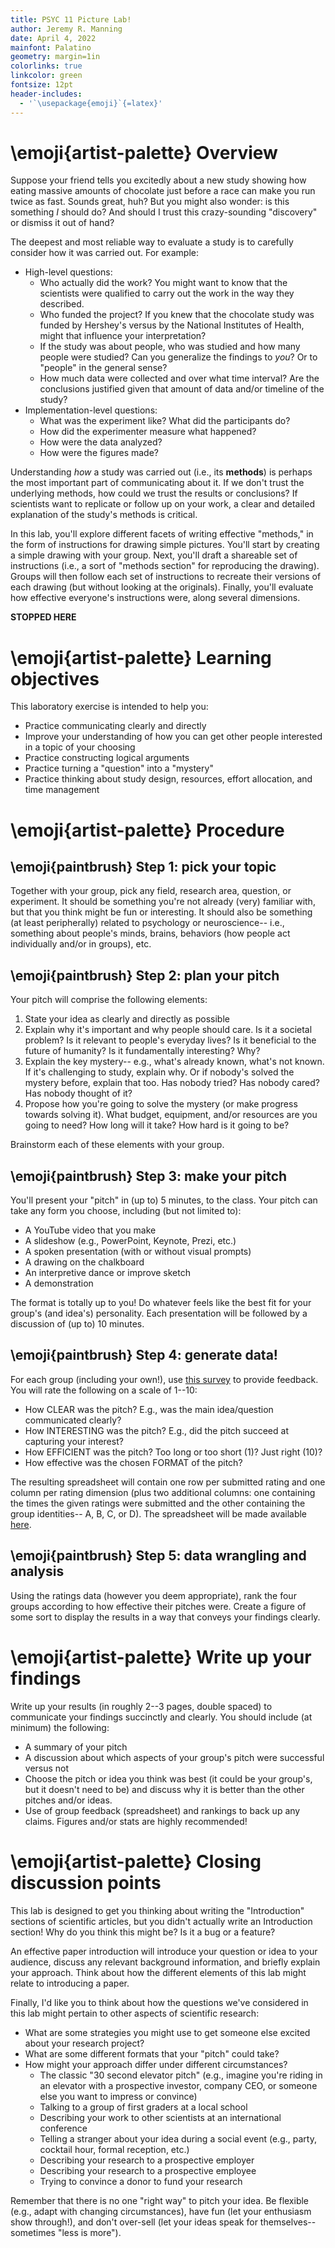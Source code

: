 ```yaml
---
title: PSYC 11 Picture Lab!
author: Jeremy R. Manning
date: April 4, 2022
mainfont: Palatino
geometry: margin=1in
colorlinks: true
linkcolor: green
fontsize: 12pt
header-includes:
  - '`\usepackage{emoji}`{=latex}'
---
```


# \emoji{artist-palette} Overview

Suppose your friend tells you excitedly about a new study showing how eating
massive amounts of chocolate just before a race can make you run twice as fast.
Sounds great, huh?  But you might also wonder: is this something *I* should do?
And should I trust this crazy-sounding "discovery" or dismiss it out of hand?

The deepest and most reliable way to evaluate a study is to carefully consider
how it was carried out.  For example:

  - High-level questions:  
    - Who actually did the work?  You might want to know that the scientists were qualified to carry out the work in the way they described.
    - Who funded the project?  If you knew that the chocolate study was funded by Hershey's versus by the National Institutes of Health, might that influence your interpretation?
    - If the study was about people, who was studied and how many people were studied?  Can you generalize the findings to *you*?  Or to "people" in the general sense?
    - How much data were collected and over what time interval?  Are the conclusions justified given
    that amount of data and/or timeline of the study?
  - Implementation-level questions:
    - What was the experiment like?  What did the participants do?
    - How did the experimenter measure what happened?
    - How were the data analyzed?
    - How were the figures made?

Understanding *how* a study was carried out (i.e., its **methods**) is perhaps
the most important part of communicating about it.  If we don't trust the
underlying methods, how could we trust the results or conclusions?  If
scientists want to replicate or follow up on your work, a clear and detailed
explanation of the study's methods is critical.

In this lab, you'll explore different facets of writing effective "methods," in
the form of instructions for drawing simple pictures.  You'll start by creating
a simple drawing with your group.  Next, you'll draft a shareable set of
instructions (i.e., a sort of "methods section" for reproducing the drawing).
Groups will then follow each set of instructions to recreate their versions of
each drawing (but without looking at the originals).  Finally, you'll evaluate
how effective everyone's instructions were, along several dimensions.

**STOPPED HERE**


# \emoji{artist-palette} Learning objectives

This laboratory exercise is intended to help you:

  - Practice communicating clearly and directly
  - Improve your understanding of how you can get other people interested in a topic of your choosing
  - Practice constructing logical arguments
  - Practice turning a "question" into a "mystery"
  - Practice thinking about study design, resources, effort allocation, and time management

# \emoji{artist-palette} Procedure

## \emoji{paintbrush} Step 1: pick your topic

Together with your group, pick any field, research area, question, or experiment.  It should be something you're not already (very) familiar with, but that you think might be fun or interesting.  It should also be something (at least peripherally) related to psychology or neuroscience-- i.e., something about people's minds, brains, behaviors (how people act individually and/or in groups), etc.

## \emoji{paintbrush} Step 2: plan your pitch

Your pitch will comprise the following elements:

  1. State your idea as clearly and directly as possible
  2. Explain why it's important and why people should care.  Is it a societal problem?  Is it relevant to people's everyday lives?  Is it beneficial to the future of humanity?  Is it fundamentally interesting?  Why?
  3. Explain the key mystery-- e.g., what's already known, what's not known.  If it's challenging to study, explain why.  Or if nobody's solved the mystery before, explain that too.  Has nobody tried?  Has nobody cared?  Has nobody thought of it?
  4. Propose how you're going to solve the mystery (or make progress towards solving it).
  What budget, equipment, and/or resources are you going to need?  How long will it take?  How hard is it going to be?

Brainstorm each of these elements with your group.

## \emoji{paintbrush} Step 3: make your pitch

You'll present your "pitch" in (up to) 5 minutes, to the class.  Your pitch can take any form you choose, including (but not limited to):

  - A YouTube video that you make
  - A slideshow (e.g., PowerPoint, Keynote, Prezi, etc.)
  - A spoken presentation (with or without visual prompts)
  - A drawing on the chalkboard
  - An interpretive dance or improve sketch
  - A demonstration
  
The format is totally up to you!  Do whatever feels like the best fit for your
group's (and idea's) personality.  Each presentation will be followed by a discussion of (up to) 10 minutes.

## \emoji{paintbrush} Step 4: generate data!

For each group (including your own!), use [this survey](https://forms.gle/eVUf5XSZqnruhfVc8) to provide feedback.  You will rate the following on a scale of 1--10:
  
  - How CLEAR was the pitch?  E.g., was the main idea/question communicated clearly?
  - How INTERESTING was the pitch?  E.g., did the pitch succeed at capturing your interest?
  - How EFFICIENT was the pitch?  Too long or too short (1)?  Just right (10)?
  - How effective was the chosen FORMAT of the pitch?

The resulting spreadsheet will contain one row per submitted rating and one column per rating dimension (plus two additional columns: one containing the times the given ratings were submitted and the other containing the group identities-- A, B, C, or D).  The spreadsheet will be made available [here](https://docs.google.com/spreadsheets/d/1f4EbN5AtnR53CynJoMfJO2Ydni8-XPb8a4Y7IH0dBZw/edit?usp=sharing).

## \emoji{paintbrush} Step 5: data wrangling and analysis

Using the ratings data (however you deem appropriate), rank the four groups according to how effective their pitches were.  Create a figure of some sort to display the results in a way that conveys your findings clearly.

# \emoji{artist-palette} Write up your findings

Write up your results (in roughly 2--3 pages, double spaced) to communicate your findings succinctly and clearly.  You should include (at minimum) the following:
  
  - A summary of your pitch
  - A discussion about which aspects of your group's pitch were successful versus not
  - Choose the pitch or idea you think was best (it could be your group's, but it doesn't need to be) and discuss why it is better than the other pitches and/or ideas.
  - Use of group feedback (spreadsheet) and rankings to back up any claims.  Figures and/or stats are highly recommended!

# \emoji{artist-palette} Closing discussion points

This lab is designed to get you thinking about writing the "Introduction" sections of scientific articles, but you didn't actually write an Introduction section!  Why do you think this might be?  Is it a bug or a feature?

An effective paper introduction will introduce your question or idea to your audience, discuss any relevant background information, and briefly explain your approach.  Think about how the different elements of this lab might relate to introducing a paper.

Finally, I'd like you to think about how the questions we've considered in this lab might pertain to other aspects of scientific research:

  - What are some strategies you might use to get someone else excited about your research project?
  - What are some different formats that your "pitch" could take?
  - How might your approach differ under different circumstances?
    - The classic "30 second elevator pitch" (e.g., imagine you're riding in an elevator with a prospective investor, company CEO, or someone else you want to impress or convince)
    - Talking to a group of first graders at a local school
    - Describing your work to other scientists at an international conference
    - Telling a stranger about your idea during a social event (e.g., party, cocktail hour, formal reception, etc.)
    - Describing your research to a prospective employer
    - Describing your research to a prospective employee
    - Trying to convince a donor to fund your research

Remember that there is no one "right way" to pitch your idea.  Be flexible (e.g., adapt with changing circumstances), have fun (let your enthusiasm show through!), and don't over-sell (let your ideas speak for themselves-- sometimes "less is more").
  